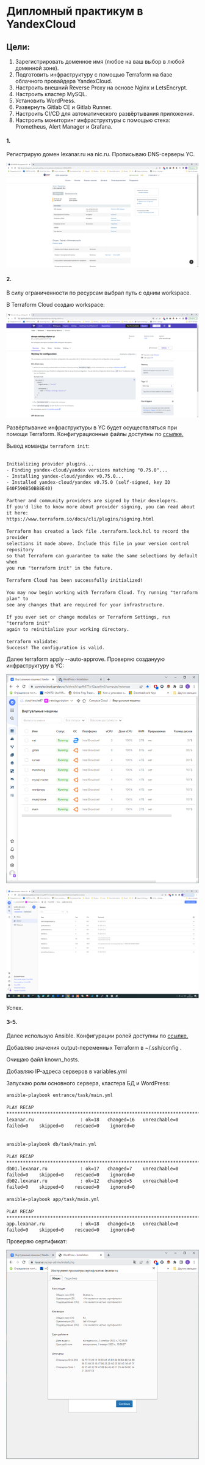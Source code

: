 # Дипломный практикум в YandexCloud

## Цели:

1. Зарегистрировать доменное имя (любое на ваш выбор в любой доменной зоне).
2. Подготовить инфраструктуру с помощью Terraform на базе облачного провайдера YandexCloud.
3. Настроить внешний Reverse Proxy на основе Nginx и LetsEncrypt.
4. Настроить кластер MySQL.
5. Установить WordPress.
6. Развернуть Gitlab CE и Gitlab Runner.
7. Настроить CI/CD для автоматического развёртывания приложения.
8. Настроить мониторинг инфраструктуры с помощью стека: Prometheus, Alert Manager и Grafana.


#### 1.
Регистрирую домен lexanar.ru на nic.ru. Прописываю DNS-серверы YC.

![img.png](scrnshts/1.png)

#### 2.

В cилу ограниченности по ресурсам выбрал путь с одним workspace.

В Terraform Cloud создаю workspace:

![img.png](scrnshts/2.png)

Развёртывание инфраструктуры в YC будет осуществляться при помощи Terraform. Конфигурационные файлы доступны по [ссылке.](https://github.com/lexche/devops-netology/tree/master/diplom/terraform)

Вывод команды   `terraform init`:

``` Initializing Terraform Cloud...

Initializing provider plugins...
- Finding yandex-cloud/yandex versions matching "0.75.0"...
- Installing yandex-cloud/yandex v0.75.0...
- Installed yandex-cloud/yandex v0.75.0 (self-signed, key ID E40F590B50BB8E40)

Partner and community providers are signed by their developers.
If you'd like to know more about provider signing, you can read about it here:
https://www.terraform.io/docs/cli/plugins/signing.html

Terraform has created a lock file .terraform.lock.hcl to record the provider
selections it made above. Include this file in your version control repository
so that Terraform can guarantee to make the same selections by default when
you run "terraform init" in the future.

Terraform Cloud has been successfully initialized!

You may now begin working with Terraform Cloud. Try running "terraform plan" to
see any changes that are required for your infrastructure.

If you ever set or change modules or Terraform Settings, run "terraform init"
again to reinitialize your working directory.

terraform validate:
Success! The configuration is valid.     
```

Далее terraform apply --auto-approve. Проверяю создануую инфраструктуру в YC:

![img.png](scrnshts/3.png)

![img.png](scrnshts/5.png)

Успех.

#### 3-5.

Далее использую Ansible. Конфигурации ролей доступны по [ссылке.](https://github.com/lexche/devops-netology/tree/master/diplom/ansible)

Добавляю значения output-переменных Terraform в ~/.ssh/config .

Очищаю  файл known_hosts.

Добавляю IP-адреса серверов в variables.yml

Запускаю роли основного сервера, кластера БД и WordPress:
```
ansible-playbook entrance/task/main.yml

PLAY RECAP **********************************************************************************************************
lexanar.ru                 : ok=18   changed=16   unreachable=0    failed=0    skipped=0    rescued=0    ignored=0


ansible-playbook db/task/main.yml

PLAY RECAP **********************************************************************************************************
db01.lexanar.ru            : ok=17   changed=7    unreachable=0    failed=0    skipped=0    rescued=0    ignored=0
db02.lexanar.ru            : ok=12   changed=5    unreachable=0    failed=0    skipped=0    rescued=0    ignored=0

ansible-playbook app/task/main.yml

PLAY RECAP **********************************************************************************************************
app.lexanar.ru             : ok=18   changed=16   unreachable=0    failed=0    skipped=0    rescued=0    ignored=0

```

Проверяю сертификат:

![img.png](scrnshts/4.png)




